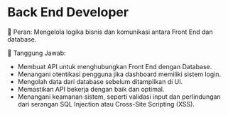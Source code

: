 # Back End Developer

📌 Peran: Mengelola logika bisnis dan komunikasi antara Front End dan database.

📌 Tanggung Jawab:
- Membuat API untuk menghubungkan Front End dengan Database.
- Menangani otentikasi pengguna jika dashboard memiliki sistem login.
- Mengolah data dari database sebelum ditampilkan di UI.
- Memastikan API bekerja dengan baik dan optimal.
- Menangani keamanan sistem, seperti validasi input dan perlindungan dari serangan SQL Injection atau Cross-Site Scripting (XSS).
